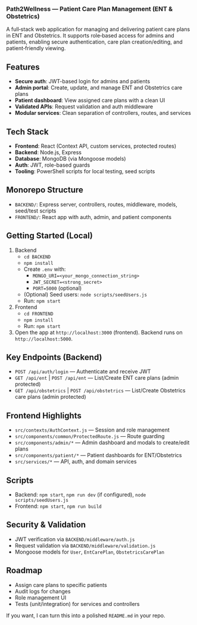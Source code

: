 
### Path2Wellness — Patient Care Plan Management (ENT & Obstetrics)

A full‑stack web application for managing and delivering patient care plans in ENT and Obstetrics. It supports role‑based access for admins and patients, enabling secure authentication, care plan creation/editing, and patient‑friendly viewing.

## Features
- **Secure auth**: JWT-based login for admins and patients
- **Admin portal**: Create, update, and manage ENT and Obstetrics care plans
- **Patient dashboard**: View assigned care plans with a clean UI
- **Validated APIs**: Request validation and auth middleware
- **Modular services**: Clean separation of controllers, routes, and services

## Tech Stack
- **Frontend**: React (Context API, custom services, protected routes)
- **Backend**: Node.js, Express
- **Database**: MongoDB (via Mongoose models)
- **Auth**: JWT, role-based guards
- **Tooling**: PowerShell scripts for local testing, seed scripts

## Monorepo Structure
- `BACKEND/`: Express server, controllers, routes, middleware, models, seed/test scripts
- `FRONTEND/`: React app with auth, admin, and patient components

## Getting Started (Local)
1. Backend
   - `cd BACKEND`
   - `npm install`
   - Create `.env` with:
     - `MONGO_URI=<your_mongo_connection_string>`
     - `JWT_SECRET=<strong_secret>`
     - `PORT=5000` (optional)
   - (Optional) Seed users: `node scripts/seedUsers.js`
   - Run: `npm start`
2. Frontend
   - `cd FRONTEND`
   - `npm install`
   - Run: `npm start`
3. Open the app at `http://localhost:3000` (frontend). Backend runs on `http://localhost:5000`.

## Key Endpoints (Backend)
- `POST /api/auth/login` — Authenticate and receive JWT
- `GET /api/ent` | `POST /api/ent` — List/Create ENT care plans (admin protected)
- `GET /api/obstetrics` | `POST /api/obstetrics` — List/Create Obstetrics care plans (admin protected)

## Frontend Highlights
- `src/contexts/AuthContext.js` — Session and role management
- `src/components/common/ProtectedRoute.js` — Route guarding
- `src/components/admin/*` — Admin dashboard and modals to create/edit plans
- `src/components/patient/*` — Patient dashboards for ENT/Obstetrics
- `src/services/*` — API, auth, and domain services

## Scripts
- Backend: `npm start`, `npm run dev` (if configured), `node scripts/seedUsers.js`
- Frontend: `npm start`, `npm run build`

## Security & Validation
- JWT verification via `BACKEND/middleware/auth.js`
- Request validation via `BACKEND/middleware/validation.js`
- Mongoose models for `User`, `EntCarePlan`, `ObstetricsCarePlan`

## Roadmap
- Assign care plans to specific patients
- Audit logs for changes
- Role management UI
- Tests (unit/integration) for services and controllers

If you want, I can turn this into a polished `README.md` in your repo.
